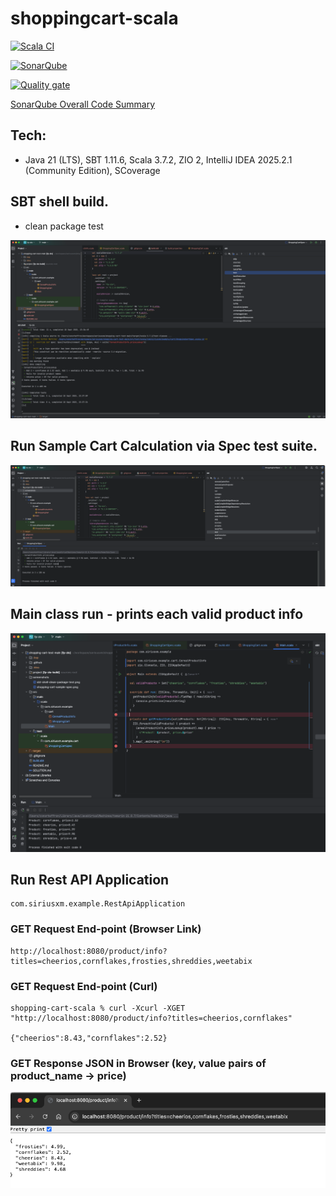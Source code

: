 # shoppingcart-scala

[![Scala CI](https://github.com/conorheffron/shoppingcart-scala/actions/workflows/scala.yml/badge.svg)](https://github.com/conorheffron/shoppingcart-scala/actions/workflows/scala.yml)

[![SonarQube](https://github.com/conorheffron/shoppingcart-scala/actions/workflows/sonar.yml/badge.svg)](https://github.com/conorheffron/shoppingcart-scala/actions/workflows/sonar.yml)

[![Quality gate](https://sonarcloud.io/api/project_badges/quality_gate?project=conorheffron_shoppingcart-scala)](https://sonarcloud.io/summary/new_code?id=conorheffron_shoppingcart-scala)

[SonarQube Overall Code Summary](https://sonarcloud.io/summary/overall?id=conorheffron_shoppingcart-scala&branch=main)

## Tech:
 - Java 21 (LTS), SBT 1.11.6, Scala 3.7.2, ZIO 2, IntelliJ IDEA 2025.2.1 (Community Edition), SCoverage

## SBT shell build.
 - clean package test
 
![sbt-shell-clean-package-test](screenshots/sbt-shell-clean-package-test.png)

## Run Sample Cart Calculation via Spec test suite.
![shopping-cart-sample-spec](screenshots/shopping-cart-sample-spec.png)

## Main class run - prints each valid product info
![main-list-products-info](screenshots/main-list-products-info.png)

## Run Rest API Application
```
com.siriusxm.example.RestApiApplication
```

### GET Request End-point (Browser Link)
```
http://localhost:8080/product/info?titles=cheerios,cornflakes,frosties,shreddies,weetabix
```

### GET Request End-point (Curl)
```
shopping-cart-scala % curl -Xcurl -XGET "http://localhost:8080/product/info?titles=cheerios,cornflakes"                            

{"cheerios":8.43,"cornflakes":2.52}
```

### GET Response JSON in Browser (key, value pairs of product_name -> price)
![GET-product-info-endpoint](screenshots/GET-product-info-endpoint.png)